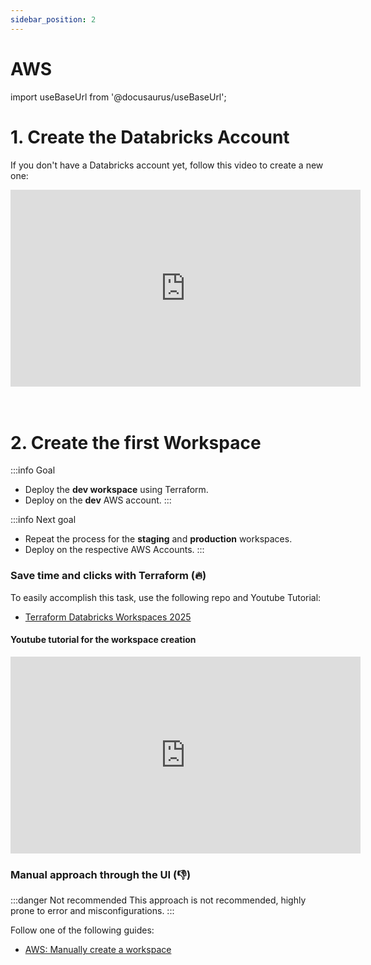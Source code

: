 ```yaml
---
sidebar_position: 2
---
```


# AWS

import useBaseUrl from '@docusaurus/useBaseUrl';

# 1. Create the Databricks Account

If you don't have a Databricks account yet, follow this video to create a new one:

<iframe
  width="560"
  height="315"
  src="https://www.youtube.com/embed/psSblIqH93E"
  title="YouTube video player"
  frameBorder="0"
  allow="accelerometer; autoplay; encrypted-media; gyroscope; picture-in-picture"
  allowFullScreen
></iframe>

<br />
<br />
<br />

# 2. Create the first Workspace

:::info Goal
* Deploy the **dev workspace** using Terraform.
* Deploy on the **dev** AWS account.
:::

:::info Next goal
* Repeat the process for the **staging** and **production** workspaces.
* Deploy on the respective AWS Accounts.
:::

### Save time and clicks with Terraform (🔥)

To easily accomplish this task, use the following repo and Youtube Tutorial:

* [Terraform Databricks Workspaces 2025](https://github.com/ivancalvo-dbxs/terraform-databricks-workspaces-2025)


#### Youtube tutorial for the workspace creation

<iframe
  width="560"
  height="315"
  src="https://www.youtube.com/embed/t5vyL1RKXUE"
  title="YouTube video player"
  frameBorder="0"
  allow="accelerometer; autoplay; encrypted-media; gyroscope; picture-in-picture"
  allowFullScreen
></iframe>


### Manual approach through the UI (👎)

:::danger Not recommended
This approach is not recommended, highly prone to error and misconfigurations.
:::

Follow one of the following guides:

* [AWS: Manually create a workspace](https://docs.databricks.com/aws/en/admin/workspace/create-workspace)